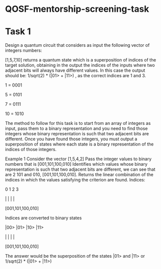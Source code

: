 # QOSF-mentorship-screening-task
# Task 1 

Design a quantum circuit that considers as input the following vector of integers numbers: 

[1,5,7,10]  returns a quantum state which is a superposition of indices of the target solution, obtaining in the output the indices of the inputs where two adjacent bits will always have different values. In this case the output should be: 1/sqrt(2) * (|01> + |11>) , as the correct indices are 1 and 3.

1 = 0001

5 = 0101

7 = 0111

10 = 1010

The method to follow for this task is to start from an array of integers as input, pass them to a binary representation and you need to find those integers whose binary representation is such that two adjacent bits are different. Once you have found those integers, you must output a superposition of states where each state is a binary representation of the indices of those integers.

Example 1
Consider the vector [1,5,4,2]
Pass the integer values to binary numbers that is [001,101,100,010]
 Identifies which values whose binary representation is such that two adjacent bits are different, we can see that are 2 101 and 010, [001,101,100,010].
Returns the linear combination of the indices in which the values satisfying the criterion are found.
Indices:

   0     1      2  	3
   
   |       |      |      |
   
 [001,101,100,010]

Indices are converted to binary states

|00> |01> |10> |11>

|         |	      | 	 |

[001,101,100,010]

 The answer would be the superposition of the states |01> and |11> or 1/sqrt(2) * (|01> + |11>)
